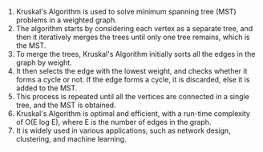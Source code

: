 

1. Kruskal's Algorithm is used to solve minimum spanning tree (MST) problems in a weighted graph.
2. The algorithm starts by considering each vertex as a separate tree, and then it iteratively merges the trees until only one tree remains, which is the MST.
3. To merge the trees, Kruskal's Algorithm initially sorts all the edges in the graph by weight.
4. It then selects the edge with the lowest weight, and checks whether it forms a cycle or not. If the edge forms a cycle, it is discarded, else it is added to the MST.
5. This process is repeated until all the vertices are connected in a single tree, and the MST is obtained.
6. Kruskal's Algorithm is optimal and efficient, with a run-time complexity of O(E log E), where E is the number of edges in the graph.
7. It is widely used in various applications, such as network design, clustering, and machine learning.